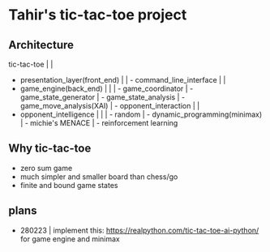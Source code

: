 # Tahir's tic-tac-toe project

## Architecture

tic-tac-toe
|
|

- presentation_layer(front_end)
  |
  | - command_line_interface
  |
  |
- game_engine(back_end)
  |
  |
  | - game_coordinator
  | - game_state_generator
  | - game_state_analysis
  | - game_move_analysis(XAI)
  | - opponent_interaction
  |
  |
- opponent_intelligence
  |
  |
  | - random
  | - dynamic_programming(minimax)
  | - michie's MENACE
  | - reinforcement learning

## Why tic-tac-toe

- zero sum game
- much simpler and smaller board than chess/go
- finite and bound game states

## plans

- 280223 | implement this: https://realpython.com/tic-tac-toe-ai-python/ for game engine and minimax
